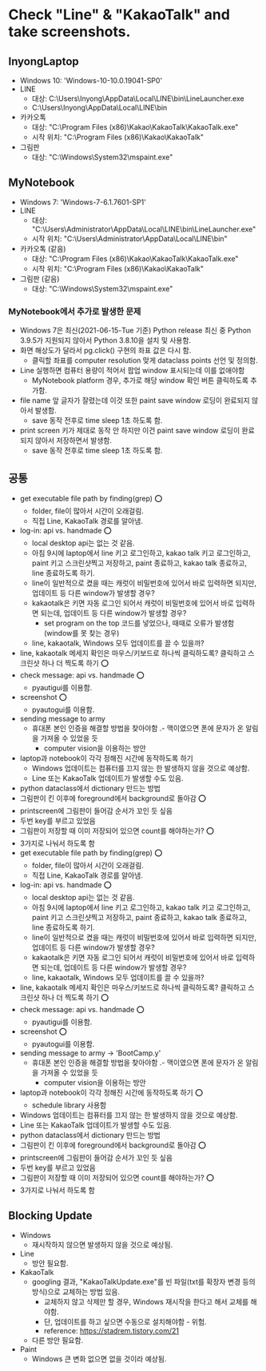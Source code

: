 # Check "Line" & "KakaoTalk" and take screenshots.

## InyongLaptop
- Windows 10: 'Windows-10-10.0.19041-SP0'
- LINE
  - 대상: C:\\Users\\Inyong\\AppData\\Local\\LINE\\bin\\LineLauncher.exe
  - C:\\Users\\Inyong\\AppData\\Local\\LINE\\bin
- 카카오톡
  - 대상: "C:\\Program Files (x86)\\Kakao\\KakaoTalk\\KakaoTalk.exe"
  - 시작 위치: "C:\\Program Files (x86)\\Kakao\\KakaoTalk"
- 그림판
  - 대상: "C:\\Windows\\System32\\mspaint.exe"
  
## MyNotebook
- Windows 7: 'Windows-7-6.1.7601-SP1'
- LINE
  - 대상: "C:\\Users\\Administrator\\AppData\\Local\\LINE\\bin\\LineLauncher.exe"
  - 시작 위치: "C:\\Users\\Administrator\\AppData\\Local\\LINE\\bin"
- 카카오톡 (같음)
  - 대상: "C:\\Program Files (x86)\\Kakao\\KakaoTalk\\KakaoTalk.exe"
  - 시작 위치: "C:\\Program Files (x86)\\Kakao\\KakaoTalk"
- 그림판 (같음)
  - 대상: "C:\\Windows\\System32\\mspaint.exe"

### MyNotebook에서 추가로 발생한 문제
- Windows 7은 최신(2021-06-15-Tue 기준) Python release 최신 중 Python 3.9.5가 지원되지 않아서 Python 3.8.10을 설치 및 사용함.
- 화면 해상도가 달라서 pg.click() 구현의 좌표 값은 다시 함.
  - 클릭할 좌표를 computer resolution 맞게 dataclass points 선언 및 정의함.
- Line 실행하면 컴퓨터 용량이 적어서 팝업 window 표시되는데 이를 없애야함
  - MyNotebook platform 경우, 추가로 해당 window 확인 버튼 클릭하도록 추가함.
- file name 앞 글자가 잘렸는데 이것 또한 paint save window 로딩이 완료되지 않아서 발생함.
  - save 동작 전후로 time sleep 1초 하도록 함.
- print screen 키가 제대로 동작 안 하지만 이건 paint save window 로딩이 완료되지 않아서 저장하면서 발생함.
  - save 동작 전후로 time sleep 1초 하도록 함.

## 공통
- get executable file path by finding(grep) :o:
  - folder, file이 많아서 시간이 오래걸림.
  - 직접 Line, KakaoTalk 경로를 알아냄.
- log-in: api vs. handmade :o:
  - local desktop api는 없는 것 같음.
  - 아침 9시에 laptop에서 line 키고 로그인하고, kakao talk 키고 로그인하고, paint 키고 스크린샷찍고 저장하고, paint 종료하고, kakao talk 종료하고, line 종료하도록 하기.
  - line이 일반적으로 켰을 때는 캐럿이 비밀번호에 있어서 바로 입력하면 되지만, 업데이트 등 다른 window가 발생할 경우?
  - kakaotalk은 키면 자동 로그인 되어서 캐럿이 비밀번호에 있어서 바로 입력하면 되는데, 업데이트 등 다른 window가 발생할 경우?
    - set program on the top 코드를 넣었으나, 때때로 오류가 발생함 (window를 못 찾는 경우)
  - line, kakaotalk, Windows 모두 업데이트를 끌 수 있을까?
- line, kakaotalk 메세지 확인은 마우스/키보드로 하나씩 클릭하도록? 클릭하고 스크린샷 하나 더 찍도록 하기 :o:
- check message: api vs. handmade :o:
  - pyautigui를 이용함.
- screenshot :o:
  - pyautogui를 이용함.
- sending message to army
  - 휴대폰 본인 인증을 해결할 방법을 찾아야함
    .- 맥이였으면 폰에 문자가 온 알림을 가져올 수 있었을 듯
    - computer vision을 이용하는 방안
- laptop과 notebook이 각각 정해진 시간에 동작하도록 하기
  - Windows 업데이트는 컴퓨터를 끄지 않는 한 발생하지 않을 것으로 예상함.
  - Line 또는 KakaoTalk 업데이트가 발생할 수도 있음.
- python dataclass에서 dictionary 만드는 방법
- 그림판이 킨 이후에 foreground에서 background로 돌아감 :o:
 - printscreen에 그림판이 들어감 순서가 꼬인 듯 싶음
 - 두번 key를 부르고 있었음
- 그림판이 저장할 때 이미 저장되어 있으면 count를 해야하는가? :o:
 - 3가지로 나눠서 하도록 함
- get executable file path by finding(grep) :o:
  - folder, file이 많아서 시간이 오래걸림.
  - 직접 Line, KakaoTalk 경로를 알아냄.
- log-in: api vs. handmade :o:
  - local desktop api는 없는 것 같음.
  - 아침 9시에 laptop에서 line 키고 로그인하고, kakao talk 키고 로그인하고, paint 키고 스크린샷찍고 저장하고, paint 종료하고, kakao talk 종료하고, line 종료하도록 하기.
  - line이 일반적으로 켰을 때는 캐럿이 비밀번호에 있어서 바로 입력하면 되지만, 업데이트 등 다른 window가 발생할 경우?
  - kakaotalk은 키면 자동 로그인 되어서 캐럿이 비밀번호에 있어서 바로 입력하면 되는데, 업데이트 등 다른 window가 발생할 경우?
  - line, kakaotalk, Windows 모두 업데이트를 끌 수 있을까?
- line, kakaotalk 메세지 확인은 마우스/키보드로 하나씩 클릭하도록? 클릭하고 스크린샷 하나 더 찍도록 하기 :o:
- check message: api vs. handmade :o:
  - pyautigui를 이용함.
- screenshot :o:
  - pyautogui를 이용함.
- sending message to army -> 'BootCamp.y'
  - 휴대폰 본인 인증을 해결할 방법을 찾아야함
    .- 맥이였으면 폰에 문자가 온 알림을 가져올 수 있었을 듯
    - computer vision을 이용하는 방안
- laptop과 notebook이 각각 정해진 시간에 동작하도록 하기 :o:
  - schedule library 사용함
- Windows 업데이트는 컴퓨터를 끄지 않는 한 발생하지 않을 것으로 예상함.
- Line 또는 KakaoTalk 업데이트가 발생할 수도 있음.
- python dataclass에서 dictionary 만드는 방법
- 그림판이 킨 이후에 foreground에서 background로 돌아감 :o:
 - printscreen에 그림판이 들어감 순서가 꼬인 듯 싶음
 - 두번 key를 부르고 있었음
- 그림판이 저장할 때 이미 저장되어 있으면 count를 해야하는가? :o:
 - 3가지로 나눠서 하도록 함

## Blocking Update
- Windows
  - 재시작하지 않으면 발생하지 않을 것으로 예상됨.
- Line
  - 방안 필요함.
- KakaoTalk
  - googling 결과, "KakaoTalkUpdate.exe"를 빈 파일(txt를 확장자 변경 등의 방식)으로 교체하는 방법 있음.
    - 교체하지 않고 삭제만 할 경우, Windows 재시작을 한다고 해서 교체를 해야함.
    - 단, 업데이트를 하고 싶으면 수동으로 설치해야함 - 위험.
    - reference: https://stadrem.tistory.com/21
  - 다른 방안 필요함.
- Paint
  - Windows 큰 변화 없으면 없을 것이라 예상됨.

